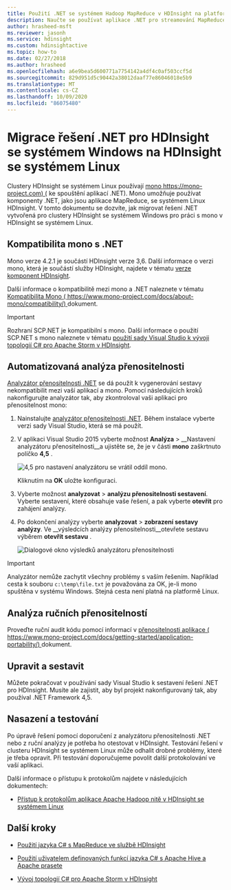 ```yaml
---
title: Použití .NET se systémem Hadoop MapReduce v HDInsight na platformě Linux – Azure
description: Naučte se používat aplikace .NET pro streamování MapReduce na HDInsight se systémem Linux.
author: hrasheed-msft
ms.reviewer: jasonh
ms.service: hdinsight
ms.custom: hdinsightactive
ms.topic: how-to
ms.date: 02/27/2018
ms.author: hrasheed
ms.openlocfilehash: a6e9bea5d600771a7754142a4df4c0af503ccf5d
ms.sourcegitcommit: 829d951d5c90442a38012daaf77e86046018e5b9
ms.translationtype: MT
ms.contentlocale: cs-CZ
ms.lasthandoff: 10/09/2020
ms.locfileid: "86075480"
---
```

# <a name="migrate-net-solutions-for-windows-based-hdinsight-to-linux-based-hdinsight"></a>Migrace řešení .NET pro HDInsight se systémem Windows na HDInsight se systémem Linux

Clustery HDInsight se systémem Linux používají [mono https://mono-project.com) (](https://mono-project.com) ke spouštění aplikací .NET). Mono umožňuje používat komponenty .NET, jako jsou aplikace MapReduce, se systémem Linux HDInsight. V tomto dokumentu se dozvíte, jak migrovat řešení .NET vytvořená pro clustery HDInsight se systémem Windows pro práci s mono v HDInsight se systémem Linux.

## <a name="mono-compatibility-with-net"></a>Kompatibilita mono s .NET

Mono verze 4.2.1 je součástí HDInsight verze 3,6. Další informace o verzi mono, která je součástí služby HDInsight, najdete v tématu [verze komponent HDInsight](hdinsight-component-versioning.md).

Další informace o kompatibilitě mezi mono a .NET naleznete v tématu [Kompatibilita Mono ( https://www.mono-project.com/docs/about-mono/compatibility/) ](https://www.mono-project.com/docs/about-mono/compatibility/) dokument.

> [!IMPORTANT]  
> Rozhraní SCP.NET je kompatibilní s mono. Další informace o použití SCP.NET s mono naleznete v tématu [použití sady Visual Studio k vývoji topologií C# pro Apache Storm v HDInsight](storm/apache-storm-develop-csharp-visual-studio-topology.md).

## <a name="automated-portability-analysis"></a>Automatizovaná analýza přenositelnosti

[Analyzátor přenositelnosti .NET](https://marketplace.visualstudio.com/items?itemName=ConnieYau.NETPortabilityAnalyzer) se dá použít k vygenerování sestavy nekompatibilit mezi vaší aplikací a mono. Pomocí následujících kroků nakonfigurujte analyzátor tak, aby zkontroloval vaši aplikaci pro přenositelnost mono:

1. Nainstalujte [analyzátor přenositelnosti .NET](https://marketplace.visualstudio.com/items?itemName=ConnieYau.NETPortabilityAnalyzer). Během instalace vyberte verzi sady Visual Studio, která se má použít.

2. V aplikaci Visual Studio 2015 vyberte možnost __Analýza__  >  __Nastavení analyzátoru přenositelnosti__a ujistěte se, že je v části __mono__ zaškrtnuto políčko __4,5__ .

    ![4,5 pro nastavení analyzátoru se vrátil oddíl mono.](./media/hdinsight-hadoop-migrate-dotnet-to-linux/portability-analyzer-settings.png)

    Kliknutím na __OK__ uložte konfiguraci.

3. Vyberte možnost __analyzovat__  >  __analýzu přenositelnosti sestavení__. Vyberte sestavení, které obsahuje vaše řešení, a pak vyberte __otevřít__ pro zahájení analýzy.

4. Po dokončení analýzy vyberte __analyzovat__  >  __zobrazení sestavy analýzy__. Ve __výsledcích analýzy přenositelnosti__otevřete sestavu výběrem __otevřít sestavu__ .

    ![Dialogové okno výsledků analyzátoru přenositelnosti](./media/hdinsight-hadoop-migrate-dotnet-to-linux/portability-analyzer-results.png)

> [!IMPORTANT]  
> Analyzátor nemůže zachytit všechny problémy s vaším řešením. Například cesta k souboru `c:\temp\file.txt` je považována za OK, je-li mono spuštěna v systému Windows. Stejná cesta není platná na platformě Linux.

## <a name="manual-portability-analysis"></a>Analýza ručních přenositelností

Proveďte ruční audit kódu pomocí informací v [přenositelnosti aplikace ( https://www.mono-project.com/docs/getting-started/application-portability/) ](https://www.mono-project.com/docs/getting-started/application-portability/) dokument.

## <a name="modify-and-build"></a>Upravit a sestavit

Můžete pokračovat v používání sady Visual Studio k sestavení řešení .NET pro HDInsight. Musíte ale zajistit, aby byl projekt nakonfigurovaný tak, aby používal .NET Framework 4,5.

## <a name="deploy-and-test"></a>Nasazení a testování

Po úpravě řešení pomocí doporučení z analyzátoru přenositelnosti .NET nebo z ruční analýzy je potřeba ho otestovat v HDInsight. Testování řešení v clusteru HDInsight se systémem Linux může odhalit drobné problémy, které je třeba opravit. Při testování doporučujeme povolit další protokolování ve vaší aplikaci.

Další informace o přístupu k protokolům najdete v následujících dokumentech:

* [Přístup k protokolům aplikace Apache Hadoop nitě v HDInsight se systémem Linux](hdinsight-hadoop-access-yarn-app-logs-linux.md)

## <a name="next-steps"></a>Další kroky

* [Použití jazyka C# s MapReduce ve službě HDInsight](hadoop/apache-hadoop-dotnet-csharp-mapreduce-streaming.md)

* [Použití uživatelem definovaných funkcí jazyka C# s Apache Hive a Apache prasete](hadoop/apache-hadoop-hive-pig-udf-dotnet-csharp.md)

* [Vývoj topologií C# pro Apache Storm v HDInsight](storm/apache-storm-develop-csharp-visual-studio-topology.md)
